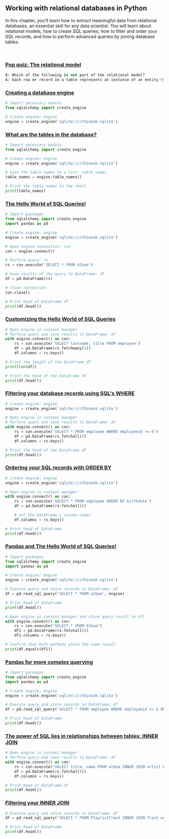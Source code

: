 ## Working with relational databases in Python

In this chapter, you'll learn how to extract meaningful data from relational databases, an essential skill for any data scientist. You will learn about relational models, how to create SQL queries, how to filter and order your SQL records, and how to perform advanced queries by joining database tables.

<br>

### [Pop quiz: The relational model](https://campus.datacamp.com/courses/introduction-to-importing-data-in-python/working-with-relational-databases-in-python-3?ex=2)

```Python
Q: Which of the following is not part of the relational model?
A: Each row or record in a table represents an instance of an entity type.
```

### [Creating a database engine](https://campus.datacamp.com/courses/introduction-to-importing-data-in-python/working-with-relational-databases-in-python-3?ex=4)

```Python
# Import necessary module
from sqlalchemy import create_engine

# Create engine: engine
engine = create_engine('sqlite:///Chinook.sqlite')
```

### [What are the tables in the database?](https://campus.datacamp.com/courses/introduction-to-importing-data-in-python/working-with-relational-databases-in-python-3?ex=5)

```Python
# Import necessary module
from sqlalchemy import create_engine

# Create engine: engine
engine = create_engine('sqlite:///Chinook.sqlite')

# Save the table names to a list: table_names
table_names = engine.table_names()

# Print the table names to the shell
print(table_names)
```

### [The Hello World of SQL Queries!](https://campus.datacamp.com/courses/introduction-to-importing-data-in-python/working-with-relational-databases-in-python-3?ex=7)

```Python
# Import packages
from sqlalchemy import create_engine
import pandas as pd

# Create engine: engine
engine = create_engine('sqlite:///Chinook.sqlite')

# Open engine connection: con
con = engine.connect()

# Perform query: rs
rs = con.execute('SELECT * FROM Album')

# Save results of the query to DataFrame: df
df = pd.DataFrame(rs)

# Close connection
con.close()

# Print head of DataFrame df
print(df.head())
```

### [Customizing the Hello World of SQL Queries](https://campus.datacamp.com/courses/introduction-to-importing-data-in-python/working-with-relational-databases-in-python-3?ex=8)

```Python
# Open engine in context manager
# Perform query and save results to DataFrame: df
with engine.connect() as con:
    rs = con.execute('SELECT lastname, title FROM employee')
    df = pd.DataFrame(rs.fetchmany(3))
    df.columns = rs.keys()

# Print the length of the DataFrame df
print(len(df))

# Print the head of the DataFrame df
print(df.head())
```

### [Filtering your database records using SQL's WHERE](https://campus.datacamp.com/courses/introduction-to-importing-data-in-python/working-with-relational-databases-in-python-3?ex=9)

```Python
# Create engine: engine
engine = create_engine('sqlite:///Chinook.sqlite')

# Open engine in context manager
# Perform query and save results to DataFrame: df
with engine.connect() as con:
    rs = con.execute('SELECT * FROM employee WHERE employeeid >= 6')
    df = pd.DataFrame(rs.fetchall())
    df.columns = rs.keys()

# Print the head of the DataFrame df
print(df.head())
```

### [Ordering your SQL records with ORDER BY](https://campus.datacamp.com/courses/introduction-to-importing-data-in-python/working-with-relational-databases-in-python-3?ex=10)

```Python
# Create engine: engine
engine = create_engine('sqlite:///Chinook.sqlite')

# Open engine in context manager
with engine.connect() as con:
    rs = con.execute('SELECT * FROM employee ORDER BY birthdate')
    df = pd.DataFrame(rs.fetchall())

    # Set the DataFrame's column names
    df.columns = rs.keys()

# Print head of DataFrame
print(df.head())

```

### [Pandas and The Hello World of SQL Queries!](https://campus.datacamp.com/courses/introduction-to-importing-data-in-python/working-with-relational-databases-in-python-3?ex=12)

```Python
# Import packages
from sqlalchemy import create_engine
import pandas as pd

# Create engine: engine
engine = create_engine('sqlite:///Chinook.sqlite')

# Execute query and store records in DataFrame: df
df = pd.read_sql_query('SELECT * FROM album', engine)

# Print head of DataFrame
print(df.head())

# Open engine in context manager and store query result in df1
with engine.connect() as con:
    rs = con.execute("SELECT * FROM Album")
    df1 = pd.DataFrame(rs.fetchall())
    df1.columns = rs.keys()

# Confirm that both methods yield the same result
print(df.equals(df1))
```

### [Pandas for more complex querying](https://campus.datacamp.com/courses/introduction-to-importing-data-in-python/working-with-relational-databases-in-python-3?ex=13)

```Python
# Import packages
from sqlalchemy import create_engine
import pandas as pd

# Create engine: engine
engine = create_engine('sqlite:///Chinook.sqlite')

# Execute query and store records in DataFrame: df
df = pd.read_sql_query('SELECT * FROM employee WHERE employeeid >= 6 ORDER BY birthdate', engine)

# Print head of DataFrame
print(df.head())
```

### [The power of SQL lies in relationships between tables: INNER JOIN](https://campus.datacamp.com/courses/introduction-to-importing-data-in-python/working-with-relational-databases-in-python-3?ex=15)

```Python
# Open engine in context manager
# Perform query and save results to DataFrame: df
with engine.connect() as con:
    rs = con.execute('SELECT title, name FROM album INNER JOIN artist WHERE album.artistid = artist.artistid')
    df = pd.DataFrame(rs.fetchall())
    df.columns = rs.keys()

# Print head of DataFrame df
print(df.head())
```

### [Filtering your INNER JOIN](https://campus.datacamp.com/courses/introduction-to-importing-data-in-python/working-with-relational-databases-in-python-3?ex=16)

```Python
# Execute query and store records in DataFrame: df
df = pd.read_sql_query('SELECT * FROM PlaylistTrack INNER JOIN Track on PlaylistTrack.TrackId = Track.TrackId WHERE Milliseconds < 250000', engine)

# Print head of DataFrame
print(df.head())
```